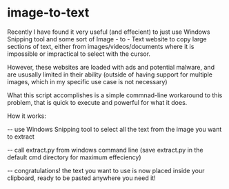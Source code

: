 # image-to-text

Recently I have found it very useful (and effecient) to just use Windows Snipping tool and some sort of Image - to - Text website to copy large sections of text, either from images/videos/documents where it is impossible or impractical to select with the cursor. 

However, these websites are loaded with ads and potential malware, and are ususally limited in their ability (outside of having support for multiple images, which in my specific use case is not necessary)

What this script accomplishes is a simple commnad-line workaround to this problem, that is quick to execute and powerful for what it does. 

How it works:

  -- use Windows Snipping tool to select all the text from the image you want to extract
  
  -- call extract.py from windows command line (save extract.py in the default cmd directory for maximum effeciency)
  
  -- congratulations! the text you want to use is now placed inside your clipboard, ready to be pasted anywhere you need it!
  
